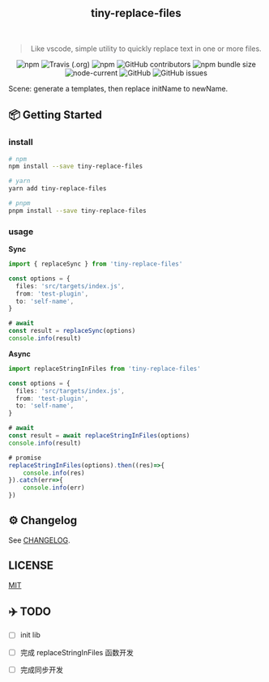 
 <div align="center">
 <!-- <img align="center" width="180" src="https://raw.githubusercontent.com/andreasbm/readme/master/assets/logo-shadow.png" /> -->
  <h2>tiny-replace-files</h2>
  <br>
  <blockquote>Like vscode, simple utility to quickly replace text in one or more files.</blockquote>
  <img alt="npm" src="https://img.shields.io/npm/dw/test">
  <img alt="Travis (.org)" src="https://img.shields.io/travis/rust-lang/rust">
  <img alt="npm" src="https://img.shields.io/npm/v/test">
  <img alt="GitHub contributors" src="https://img.shields.io/github/contributors/npm-template/js-npm-template">
  <img alt="npm bundle size" src="https://img.shields.io/bundlephobia/minzip/test">
  <img alt="node-current" src="https://img.shields.io/node/v/test">
  <img alt="GitHub" src="https://img.shields.io/github/license/npm-template/js-npm-template">
  <img alt="GitHub issues" src="https://img.shields.io/github/issues-raw/npm-template/js-npm-template">
</div>

Scene: generate a templates, then replace initName to newName.
## 📦 Getting Started

### install

```sh
# npm 
npm install --save tiny-replace-files

# yarn
yarn add tiny-replace-files

# pnpm
pnpm install --save tiny-replace-files
```

### usage

**Sync**

```ts
import { replaceSync } from 'tiny-replace-files'

const options = {
  files: 'src/targets/index.js',
  from: 'test-plugin',
  to: 'self-name',
}

# await
const result = replaceSync(options)
console.info(result)
```

**Async**

```ts
import replaceStringInFiles from 'tiny-replace-files'

const options = {
  files: 'src/targets/index.js',
  from: 'test-plugin',
  to: 'self-name',
}

# await
const result = await replaceStringInFiles(options)
console.info(result)

# promise
replaceStringInFiles(options).then((res)=>{
    console.info(res)
}).catch(err=>{
    console.info(err)
})
```

## ⚙️ Changelog

See [CHANGELOG](./CHANGELOG.md).

## LICENSE

[MIT](./LICENSE)

## ✈️  TODO

- [ ] init lib
- [ ] 完成 replaceStringInFiles 函数开发
- [ ] 完成同步开发

